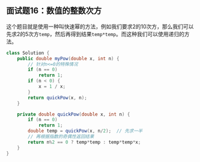## 面试题16：数值的整数次方

这个题目就是使用一种叫快速幂的方法，例如我们要求2的10次方，那么我们可以先求2的5次方`temp`，然后再得到结果`temp*temp`。而这种我们可以使用递归的方法。

```java
class Solution {
    public double myPow(double x, int n) {
      	// 针对n<=0的特殊情况
        if (n == 0)
            return 1;
        if (n < 0) {
            x = 1 / x;
        }
        return quickPow(x, n);
    }

    private double quickPow(double x, int n) {
        if (n == 0)
            return 1;
        double temp = quickPow(x, n/2);  // 先求一半
      	// 再根据指数的奇偶性返回结果
        return n%2 == 0 ? temp*temp : temp*temp*x;
    }
}
```

